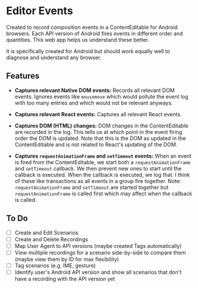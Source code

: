 # Editor Events

Created to record composition events in a ContentEditable for Android browsers. Each API version of Android fires events in different order and quantities. This web app helps us understand these better.

It is specifically created for Android but should work equally well to diagnose and understand any browser.


## Features

- **Captures relevant Native DOM events:** Records all relevant DOM events. Ignores events like `mousemove` which would pollute the event log with too many entries and which would not be relevant anyways.

- **Captures relevant React events:** Captures all relevant React events.

- **Captures DOM (HTML) changes:** DOM changes in the ContentEditable are recorded in the log. This tells us at which point in the event firing order the DOM is updated. Note that this is the DOM as updated in the ContentEditable and is not related to React's updating of the DOM.

- **Captures `requestAnimationFrame` and `setTimeout` events:** When an event is fired from the ContentEditable, we start both a `requestAnimationFrame` and `setTimeout` callback. We then prevent new ones to start until the callback is executed. When the callback is executed, we log that. I think of these like transactions as all events in a group fire together. Note: `requestAnimationFrame` and `setTimeout` are started together but `requestAnimationFrame` is called first which may affect when the callback is called.


## To Do

- [ ] Create and Edit Scenarios
- [ ] Create and Delete Recordings
- [ ] Map User Agent to API versions (maybe created Tags automatically)
- [ ] View multiple recordings for a scenario side-by-side to compare them (maybe view them by ID for max flexibility)
- [ ] Tag scenarios (e.g. IME, gesture)
- [ ] Identify user's Android API version and show all scenarios that don't have a recording with the API version yet
